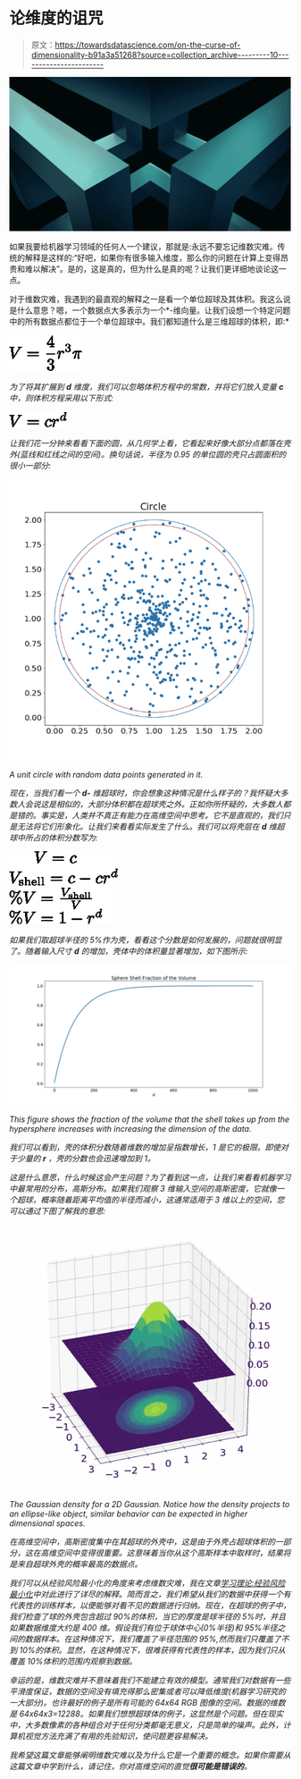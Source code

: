 # 论维度的诅咒

> 原文：<https://towardsdatascience.com/on-the-curse-of-dimensionality-b91a3a51268?source=collection_archive---------10----------------------->

![](img/93788351ea6300cd15f3b6a4782cf702.png)

如果我要给机器学习领域的任何人一个建议，那就是:永远不要忘记维数灾难。传统的解释是这样的:“好吧，如果你有很多输入维度，那么你的问题在计算上变得昂贵和难以解决”。是的，这是真的，但为什么是真的呢？让我们更详细地谈论这一点。

对于维数灾难，我遇到的最直观的解释之一是看一个单位超球及其体积。我这么说是什么意思？嗯，一个数据点大多表示为一个*-维向量。让我们设想一个特定问题中的所有数据点都位于一个单位超球中。我们都知道什么是三维超球的体积，即:*

*![](img/2c51beb3607f616e7d5f7010e219823f.png)*

*为了将其扩展到 ***d*** 维度，我们可以忽略体积方程中的常数，并将它们放入变量 **c** 中，则体积方程采用以下形式:*

*![](img/34cfac8be3245e5ee342929d738170e5.png)*

*让我们花一分钟来看看下面的圆，从几何学上看，它看起来好像大部分点都落在壳外(蓝线和红线之间的空间)。换句话说，半径为 0.95 的单位圆的壳只占圆面积的很小一部分:*

*![](img/ed6f07d394bd8ceb7e107ad244dff5de.png)*

*A unit circle with random data points generated in it.*

*现在，当我们看一个 **d-** 维超球时，你会想象这种情况是什么样子的？我怀疑大多数人会说这是相似的，大部分体积都在超球壳之外。正如你所怀疑的，大多数人都是错的。事实是，人类并不真正有能力在高维空间中思考。它不是直观的，我们只是无法将它们形象化。让我们来看看实际发生了什么。我们可以将壳层在 **d** 维超球中所占的体积分数写为:*

*![](img/3710c8f1f5932c4d112d12a4fc5c87fd.png)*

*如果我们取超球半径的 5%作为壳，看看这个分数是如何发展的，问题就很明显了。随着输入尺寸 **d** 的增加，壳体中的体积量显著增加，如下图所示:*

*![](img/f26934c5838b77067fe7f960b311151d.png)*

*This figure shows the fraction of the volume that the shell takes up from the hypersphere increases with increasing the dimension of the data.*

*我们可以看到，壳的体积分数随着维数的增加呈指数增长，1 是它的极限。即使对于少量的 **r** ，壳的分数也会迅速增加到 1。*

*这是什么意思，什么时候这会产生问题？为了看到这一点，让我们来看看机器学习中最常用的分布，高斯分布。如果我们观察 3 维输入空间的高斯密度，它就像一个超球，概率随着距离平均值的半径而减小，这通常适用于 3 维以上的空间，您可以通过下图了解我的意思:*

*![](img/b3ad7f6fff47efa0bca368631d45bce1.png)*

*The Gaussian density for a 2D Gaussian. Notice how the density projects to an ellipse-like object, similar behavior can be expected in higher dimensional spaces.*

*在高维空间中，高斯密度集中在其超球的外壳中，这是由于外壳占超球体积的一部分，这在高维空间中变得很重要。这意味着当你从这个高斯样本中取样时，结果将是来自超球外壳的概率最高的数据点。*

*我们可以从经验风险最小化的角度来考虑维数灾难，我在文章[学习理论:经验风险最小化](/learning-theory-empirical-risk-minimization-d3573f90ff77)中对此进行了详尽的解释。简而言之，我们希望从我们的数据中获得一个有代表性的训练样本，以便能够对看不见的数据进行归纳。现在，在超球的例子中，我们检查了球的外壳包含超过 90%的体积，当它的厚度是球半径的 5%时，并且如果数据维度大约是 400 维。假设我们有位于球体中心(0%半径)和 95%半径之间的数据样本。在这种情况下，我们覆盖了半径范围的 95%,然而我们只覆盖了不到 10%的体积。显然，在这种情况下，很难获得有代表性的样本，因为我们只从覆盖 10%体积的范围内观察到数据。*

*幸运的是，维数灾难并不意味着我们不能建立有效的模型。通常我们对数据有一些平滑度保证，数据的空间没有填充得那么密集或者可以降低维度(机器学习研究的一大部分)。也许最好的例子是所有可能的 64x64 RGB 图像的空间。数据的维数是 64x64x3=12288。如果我们想想超球体的例子，这显然是个问题。但在现实中，大多数像素的各种组合对于任何分类都毫无意义，只是简单的噪声。此外，计算机视觉方法充满了有用的先验知识，使问题更容易解决。*

*我希望这篇文章能够阐明维数灾难以及为什么它是一个重要的概念。如果你需要从这篇文章中学到什么，请记住，你对高维空间的直觉**很可能是错误的**。*
